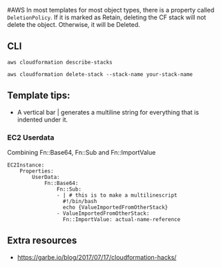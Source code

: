 #AWS 
In most templates for most object types, there is a property called `DeletionPolicy`. If it is marked as Retain, deleting the CF stack will not delete the object. Otherwise, it will be Deleted. 

## CLI

`aws cloudformation describe-stacks`

`aws cloudformation delete-stack --stack-name your-stack-name`

## Template tips:

- A vertical bar | generates a multiline string for everything that is indented under it. 

### EC2 Userdata 

Combining Fn::Base64, Fn::Sub and Fn::ImportValue
```
EC2Instance:
	Properties:
		UserData:
			Fn::Base64:
				Fn::Sub:
				- | # this is to make a multilinescript
				  #!/bin/bash
				  echo {ValueImportedFromOtherStack}
				- ValueImportedFromOtherStack:
				  Fn::ImportValue: actual-name-reference
```


## Extra resources

- https://garbe.io/blog/2017/07/17/cloudformation-hacks/